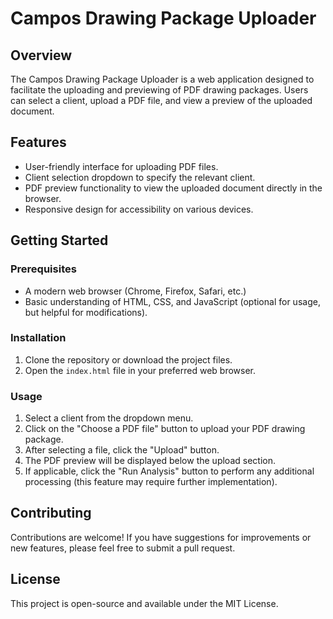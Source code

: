 # Campos Drawing Package Uploader

## Overview
The Campos Drawing Package Uploader is a web application designed to facilitate the uploading and previewing of PDF drawing packages. Users can select a client, upload a PDF file, and view a preview of the uploaded document.

## Features
- User-friendly interface for uploading PDF files.
- Client selection dropdown to specify the relevant client.
- PDF preview functionality to view the uploaded document directly in the browser.
- Responsive design for accessibility on various devices.

## Getting Started

### Prerequisites
- A modern web browser (Chrome, Firefox, Safari, etc.)
- Basic understanding of HTML, CSS, and JavaScript (optional for usage, but helpful for modifications).

### Installation
1. Clone the repository or download the project files.
2. Open the `index.html` file in your preferred web browser.

### Usage
1. Select a client from the dropdown menu.
2. Click on the "Choose a PDF file" button to upload your PDF drawing package.
3. After selecting a file, click the "Upload" button.
4. The PDF preview will be displayed below the upload section.
5. If applicable, click the "Run Analysis" button to perform any additional processing (this feature may require further implementation).

## Contributing
Contributions are welcome! If you have suggestions for improvements or new features, please feel free to submit a pull request.

## License
This project is open-source and available under the MIT License.